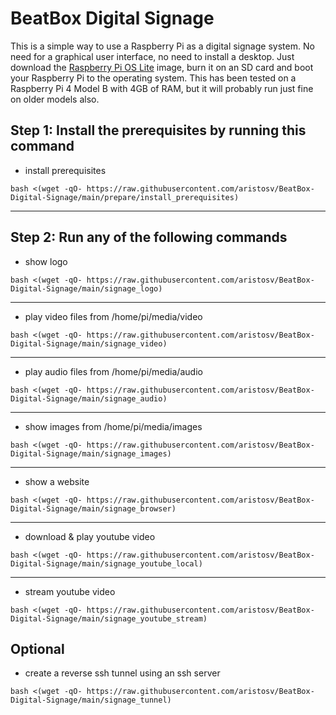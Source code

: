 # BeatBox Digital Signage

This is a simple way to use a Raspberry Pi as a digital signage system. No need for a graphical user interface, no need to install a desktop. Just download the [Raspberry Pi OS Lite](https://www.raspberrypi.com/software/operating-systems/) image, burn it on an SD card and boot your Raspberry Pi to the operating system. This has been tested on a Raspberry Pi 4 Model B with 4GB of RAM, but it will probably run just fine on older models also.

## Step 1: Install the prerequisites by running this command
- install prerequisites
```
bash <(wget -qO- https://raw.githubusercontent.com/aristosv/BeatBox-Digital-Signage/main/prepare/install_prerequisites)
```
---

## Step 2: Run any of the following commands
- show logo
```
bash <(wget -qO- https://raw.githubusercontent.com/aristosv/BeatBox-Digital-Signage/main/signage_logo)
```
---
- play video files from /home/pi/media/video
```
bash <(wget -qO- https://raw.githubusercontent.com/aristosv/BeatBox-Digital-Signage/main/signage_video)
```
---
- play audio files from /home/pi/media/audio
```
bash <(wget -qO- https://raw.githubusercontent.com/aristosv/BeatBox-Digital-Signage/main/signage_audio)
```
---
- show images from /home/pi/media/images
```
bash <(wget -qO- https://raw.githubusercontent.com/aristosv/BeatBox-Digital-Signage/main/signage_images)
```
---
- show a website
```
bash <(wget -qO- https://raw.githubusercontent.com/aristosv/BeatBox-Digital-Signage/main/signage_browser)
```
---
- download & play youtube video
```
bash <(wget -qO- https://raw.githubusercontent.com/aristosv/BeatBox-Digital-Signage/main/signage_youtube_local)
```
---
- stream youtube video
```
bash <(wget -qO- https://raw.githubusercontent.com/aristosv/BeatBox-Digital-Signage/main/signage_youtube_stream)
```
## Optional
- create a reverse ssh tunnel using an ssh server
```
bash <(wget -qO- https://raw.githubusercontent.com/aristosv/BeatBox-Digital-Signage/main/signage_tunnel)
```
